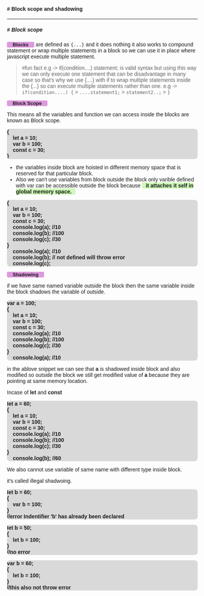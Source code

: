 <!-- styles -->

<style>
    * {
        font-family:sans-serif;
    }
    .highlight-normal {
        padding-inline:15px;
        background-color:#d9d;
        border-radius:3px;
        font-weight:700;
    }
    .highlight-em {
         padding-inline:10px;
        background-color:#cdfab6;
        border-radius:3px;
        font-weight:700;
    }
    .sub-heading {
        font-size:0.8rem
    }

    .code-example {
        font-weight:700;
         background-color:#d9d9d9; border-radius:8px;
    }
</style>

#### # Block scope and shadowing

---

##### # Block scope

<span class="highlight-normal sub-heading">Blocks</span> are defined as `{...}` and it does nothing it also works to compound statement or wrap multiple statements in a block so we can use it in place where javascript execute multiple statement.

> #fun fact
> e.g -> if(condition....) statement; is valid syntax but using this way we can only execute one statement that can be disadvantage in many case so that's why we use {....} with if to wrap multiple statements inside the {...} so can execute multiple statements rather than one.
> e.g -> `if(condition....) {` > `....statement1;` > `statement2..;` > `}`

<span class="highlight-normal sub-heading">Block Scope</span>

This means all the variables and function we can access inside the blocks are known as Block scope.

<pre class="code-example">
{
    let a = 10;
    var b = 100;
    const c = 30;
}
</pre>

- the variables inside block are hoisted in different memory space that is reserved for that particular block.
- Also we can't use variables from block outside the block only varible defined with var can be accessible outside the block because <span class="highlight-em">it attaches it self in global memory space.</span>

<pre class="code-example">
{
    let a = 10;
    var b = 100;
    const c = 30;
    console.log(a); //10
    console.log(b); //100
    console.log(c); //30
}
    console.log(a); //10
    console.log(b); // not defined will throw error
    console.log(c);
</pre>

<span class="highlight-normal sub-heading">Shadowing</span>

if we have same named variable outside the block then the same variable inside the block shadows the variable of outside.

<pre class="code-example">
var a = 100;
{
    let a = 10;
    var b = 100;
    const c = 30;
    console.log(a); //10
    console.log(b); //100
    console.log(c); //30
}
    console.log(a); //10
</pre>

in the ablove snippet we can see that <b>a</b> is shadowed inside block and also modified so outside the block we still get modified value of <b>a</b> because they are pointing at same memory location.

Incase of <b>let</b> and <b>const</b>

<pre class="code-example">
let a = 60;
{
    let a = 10;
    var b = 100;
    const c = 30;
    console.log(a); //10
    console.log(b); //100
    console.log(c); //30
}
    console.log(b); //60
</pre>

We also cannot use variable of same name with different type inside block.

it's called illegal shadwoing.

<pre class="code-example">
let b = 60;
{
    var b = 100;
}
//error Indentifier 'b' has already been declared
</pre>

<!-- second example -->

 <pre class="code-example">
let b = 50;
{
    let b = 100;
}
//no error
</pre>

<!-- third example -->

 <pre class="code-example">
var b = 60;
{
    let b = 100;
}
//this also not throw error
</pre>
